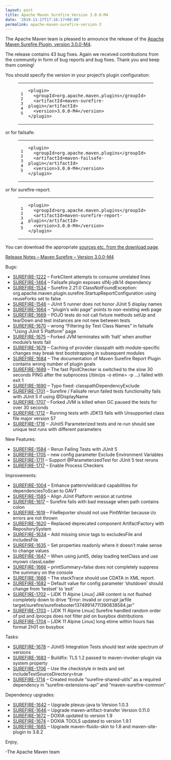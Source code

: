 ```yaml
---
layout: post
title: Apache Maven Surefire Version 3.0.0-M4
date: '2019-11-17T17:16:17+00:00'
permalink: apache-maven-surefire-version-3
---
```

<div class="entry-content"><p>The Apache Maven team is pleased to announce the release of the
  <a href="https://maven.apache.org/plugins/maven-surefire-plugin/">Apache Maven Surefire Plugin, version 3.0.0-M4</a>.</p>

  <p>The release contains 43 bug fixes.
    Again we received contributions from the community in form of bug reports
    and bug fixes. Thank you and keep them coming!</p>

  <p>You should specify the version in your project&rsquo;s plugin configuration:</p>

  <figure class='code'><figcaption><span></span></figcaption><div class="highlight"><table><tr><td class="gutter"><pre class="line-numbers"><span class='line-number'>1</span>
<span class='line-number'>2</span>
<span class='line-number'>3</span>
<span class='line-number'>4</span>
<span class='line-number'>5</span>
</pre></td><td class='code'><pre><code class='xml'><span class='line'><span class="nt">&lt;plugin&gt;</span>
</span><span class='line'>  <span class="nt">&lt;groupId&gt;</span>org.apache.maven.plugins<span class="nt">&lt;/groupId&gt;</span>
</span><span class='line'>  <span class="nt">&lt;artifactId&gt;</span>maven-surefire-plugin<span class="nt">&lt;/artifactId&gt;</span>
</span><span class='line'>  <span class="nt">&lt;version&gt;</span>3.0.0-M4<span class="nt">&lt;/version&gt;</span>
</span><span class='line'><span class="nt">&lt;/plugin&gt;</span>
</span></code></pre></td></tr></table></div></figure>


  <p>or for failsafe:</p>

  <figure class='code'><figcaption><span></span></figcaption><div class="highlight"><table><tr><td class="gutter"><pre class="line-numbers"><span class='line-number'>1</span>
<span class='line-number'>2</span>
<span class='line-number'>3</span>
<span class='line-number'>4</span>
<span class='line-number'>5</span>
</pre></td><td class='code'><pre><code class='xml'><span class='line'><span class="nt">&lt;plugin&gt;</span>
</span><span class='line'>  <span class="nt">&lt;groupId&gt;</span>org.apache.maven.plugins<span class="nt">&lt;/groupId&gt;</span>
</span><span class='line'>  <span class="nt">&lt;artifactId&gt;</span>maven-failsafe-plugin<span class="nt">&lt;/artifactId&gt;</span>
</span><span class='line'>  <span class="nt">&lt;version&gt;</span>3.0.0-M4<span class="nt">&lt;/version&gt;</span>
</span><span class='line'><span class="nt">&lt;/plugin&gt;</span>
</span></code></pre></td></tr></table></div></figure>


  <p>or for surefire-report:</p>

  <figure class='code'><figcaption><span></span></figcaption><div class="highlight"><table><tr><td class="gutter"><pre class="line-numbers"><span class='line-number'>1</span>
<span class='line-number'>2</span>
<span class='line-number'>3</span>
<span class='line-number'>4</span>
<span class='line-number'>5</span>
</pre></td><td class='code'><pre><code class='xml'><span class='line'><span class="nt">&lt;plugin&gt;</span>
</span><span class='line'>  <span class="nt">&lt;groupId&gt;</span>org.apache.maven.plugins<span class="nt">&lt;/groupId&gt;</span>
</span><span class='line'>  <span class="nt">&lt;artifactId&gt;</span>maven-surefire-report-plugin<span class="nt">&lt;/artifactId&gt;</span>
</span><span class='line'>  <span class="nt">&lt;version&gt;</span>3.0.0-M4<span class="nt">&lt;/version&gt;</span>
</span><span class='line'><span class="nt">&lt;/plugin&gt;</span>
</span></code></pre></td></tr></table></div></figure>


  <p>You can download the appropriate <a href="https://maven.apache.org/surefire/download.cgi">sources etc. from the download page</a>.</p>

  <!-- more -->


  <p><a href="https://issues.apache.org/jira/secure/ReleaseNote.jspa?projectId=12317927&amp;version=12344668">Release Notes &ndash; Maven Surefire &ndash; Version 3.0.0-M4</a></p>

  <p>Bugs:</p>

  <ul>
    <li><a href="https://issues.apache.org/jira/browse/SUREFIRE-1222">SUREFIRE-1222</a> &ndash; ForkClient attempts to consume unrelated lines</li>
    <li><a href="https://issues.apache.org/jira/browse/SUREFIRE-1464">SUREFIRE-1464</a> &ndash; Failsafe plugin exposes slf4j-jdk14 dependency</li>
    <li><a href="https://issues.apache.org/jira/browse/SUREFIRE-1534">SUREFIRE-1534</a> &ndash; Surefire 2.21.0 ClassNotFoundException: org.apache.maven.plugin.surefire.StartupReportConfiguration using reuseForks set to false</li>
    <li><a href="https://issues.apache.org/jira/browse/SUREFIRE-1546">SUREFIRE-1546</a> &ndash; JUnit 5 runner does not honor JUnit 5 display names</li>
    <li><a href="https://issues.apache.org/jira/browse/SUREFIRE-1664">SUREFIRE-1664</a> &ndash; &ldquo;plugin&rsquo;s wiki page&rdquo; points to non-existing web page</li>
    <li><a href="https://issues.apache.org/jira/browse/SUREFIRE-1669">SUREFIRE-1669</a> &ndash; POJO tests do not call fixture methods setUp and tearDown and test instances are not new between tests</li>
    <li><a href="https://issues.apache.org/jira/browse/SUREFIRE-1670">SUREFIRE-1670</a> &ndash; wrong &ldquo;Filtering by Test Class Names&rdquo; in failsafe &ldquo;Using JUnit 5 Platform&rdquo; page</li>
    <li><a href="https://issues.apache.org/jira/browse/SUREFIRE-1675">SUREFIRE-1675</a> &ndash; Forked JVM terminates with &lsquo;halt&rsquo; when another module&rsquo;s tests fail</li>
    <li><a href="https://issues.apache.org/jira/browse/SUREFIRE-1679">SUREFIRE-1679</a> &ndash; Caching of provider classpath with module-specific changes may break test bootstrapping in subsequent modules</li>
    <li><a href="https://issues.apache.org/jira/browse/SUREFIRE-1684">SUREFIRE-1684</a> &ndash; The documentation of Maven Surefire Report Plugin contains wrong number of plugin goals</li>
    <li><a href="https://issues.apache.org/jira/browse/SUREFIRE-1689">SUREFIRE-1689</a> &ndash; The fast PpidChecker is switched to the slow 30 seconds PING after the subprocess (/bin/ps -o etime= -p &hellip;) failed with exit 1</li>
    <li><a href="https://issues.apache.org/jira/browse/SUREFIRE-1690">SUREFIRE-1690</a> &ndash; Typo fixed: classpathDependencyExclude</li>
    <li><a href="https://issues.apache.org/jira/browse/SUREFIRE-1701">SUREFIRE-1701</a> &ndash; Surefire / Failsafe rerun failed tests functionality fails with JUnit 5 if using @DisplayName</li>
    <li><a href="https://issues.apache.org/jira/browse/SUREFIRE-1707">SUREFIRE-1707</a> &ndash; Forked JVM is killed when GC paused the tests for over 30 seconds</li>
    <li><a href="https://issues.apache.org/jira/browse/SUREFIRE-1712">SUREFIRE-1712</a> &ndash; Running tests with JDK13 fails with Unsupported class file major version 57</li>
    <li><a href="https://issues.apache.org/jira/browse/SUREFIRE-1716">SUREFIRE-1716</a> &ndash; JUnit5 Parameterized tests and re-run should see unique test runs with different parameters</li>
  </ul>


  <p>New Features:</p>

  <ul>
    <li><a href="https://issues.apache.org/jira/browse/SUREFIRE-1584">SUREFIRE-1584</a> &ndash; Rerun Failing Tests with JUnit 5</li>
    <li><a href="https://issues.apache.org/jira/browse/SUREFIRE-1705">SUREFIRE-1705</a> &ndash; new config parameter Exclude Environment Variables</li>
    <li><a href="https://issues.apache.org/jira/browse/SUREFIRE-1711">SUREFIRE-1711</a> &ndash; Support @ParameterizedTest for JUnit 5 test reruns</li>
    <li><a href="https://issues.apache.org/jira/browse/SUREFIRE-1717">SUREFIRE-1717</a> &ndash; Enable Process Checkers</li>
  </ul>


  <p>Improvements:</p>

  <ul>
    <li><a href="https://issues.apache.org/jira/browse/SUREFIRE-1004">SUREFIRE-1004</a> &ndash; Enhance pattern/wildcard capabilities for dependenciesToScan to GAVT</li>
    <li><a href="https://issues.apache.org/jira/browse/SUREFIRE-1585">SUREFIRE-1585</a> &ndash; Align JUnit Platform version at runtime</li>
    <li><a href="https://issues.apache.org/jira/browse/SUREFIRE-1617">SUREFIRE-1617</a> &ndash; Surefire fails with bad message when path contains colon</li>
    <li><a href="https://issues.apache.org/jira/browse/SUREFIRE-1619">SUREFIRE-1619</a> &ndash; FileReporter should not use PintWriter because i/o errors are not thrown</li>
    <li><a href="https://issues.apache.org/jira/browse/SUREFIRE-1620">SUREFIRE-1620</a> &ndash; Replaced deprecated component ArtifactFactory with RepositorySystem</li>
    <li><a href="https://issues.apache.org/jira/browse/SUREFIRE-1634">SUREFIRE-1634</a> &ndash; Add missing since tags to excludesFile and includesFile</li>
    <li><a href="https://issues.apache.org/jira/browse/SUREFIRE-1635">SUREFIRE-1635</a> &ndash; Set properties readonly where it doesn&rsquo;t make sense to change values</li>
    <li><a href="https://issues.apache.org/jira/browse/SUREFIRE-1647">SUREFIRE-1647</a> &ndash; When using junit5, delay loading testClass and use myown classLoader</li>
    <li><a href="https://issues.apache.org/jira/browse/SUREFIRE-1666">SUREFIRE-1666</a> &ndash; printSummary=false does not completely suppress the summary on the console</li>
    <li><a href="https://issues.apache.org/jira/browse/SUREFIRE-1668">SUREFIRE-1668</a> &ndash; The stackTrace should use CDATA in XML report.</li>
    <li><a href="https://issues.apache.org/jira/browse/SUREFIRE-1682">SUREFIRE-1682</a> &ndash; Default value for config parameter &lsquo;shutdown&rsquo; should change from &lsquo;testset&rsquo; to &lsquo;exit&rsquo;</li>
    <li><a href="https://issues.apache.org/jira/browse/SUREFIRE-1702">SUREFIRE-1702</a> &ndash; [JDK 11 Alpine Linux] JAR content is not flushed completely down to drive &ldquo;Error: Invalid or corrupt jarfile target/surefire/surefirebooter13749914711390838584.jar&rdquo;</li>
    <li><a href="https://issues.apache.org/jira/browse/SUREFIRE-1703">SUREFIRE-1703</a> &ndash; [JDK 11 Alpine Linux] Surefire handled random order of pid and /procps does not filter pid on busybox distributions</li>
    <li><a href="https://issues.apache.org/jira/browse/SUREFIRE-1704">SUREFIRE-1704</a> &ndash; [JDK 11 Alpine Linux] long etime within hours has format 2h01 on busybox</li>
  </ul>


  <p>Tasks:</p>

  <ul>
    <li><a href="https://issues.apache.org/jira/browse/SUREFIRE-1678">SUREFIRE-1678</a> &ndash; JUnit5 Integration Tests should test wide spectrum of versions</li>
    <li><a href="https://issues.apache.org/jira/browse/SUREFIRE-1683">SUREFIRE-1683</a> &ndash; Buildfix: TLS 1.2 passed to maven-invoker-plugin via system property</li>
    <li><a href="https://issues.apache.org/jira/browse/SUREFIRE-1706">SUREFIRE-1706</a> &ndash; Use the checkstyle in tests and set includeTestSourceDirectory=true</li>
    <li><a href="https://issues.apache.org/jira/browse/SUREFIRE-1714">SUREFIRE-1714</a> &ndash; Created module &ldquo;surefire-shared-utils&rdquo; as a required dependency in &ldquo;surefire-extensions-api&rdquo; and &ldquo;maven-surefire-common&rdquo;</li>
  </ul>


  <p>Dependency upgrades:</p>

  <ul>
    <li><a href="https://issues.apache.org/jira/browse/SUREFIRE-1642">SUREFIRE-1642</a> &ndash; Upgrade plexus-java to Version 1.0.3</li>
    <li><a href="https://issues.apache.org/jira/browse/SUREFIRE-1646">SUREFIRE-1646</a> &ndash; Upgrade maven-artifact-transfer Version 0.11.0</li>
    <li><a href="https://issues.apache.org/jira/browse/SUREFIRE-1672">SUREFIRE-1672</a> &ndash; DOXIA updated to version 1.9</li>
    <li><a href="https://issues.apache.org/jira/browse/SUREFIRE-1674">SUREFIRE-1674</a> &ndash; DOXIA TOOLS updated to version 1.9.1</li>
    <li><a href="https://issues.apache.org/jira/browse/SUREFIRE-1685">SUREFIRE-1685</a> &ndash; Upgrade maven-fluido-skin to 1.8 and maven-site-plugin to 3.8.2</li>
  </ul>


  <p>Enjoy,</p>

  <p>-The Apache Maven team</p>
</div>

